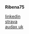 <base target="_blank">

**Ribena75**  

[linkedin](https://www.linkedin.com/in/richardandrew75/)  
[strava](https://www.strava.com/athletes/43333745)  
[audax uk](https://audax.uk/results?memId=26444)
